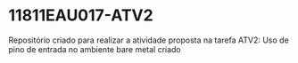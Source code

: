 # 11811EAU017-ATV2

Repositório criado para realizar a atividade proposta na tarefa ATV2: Uso de pino de entrada no ambiente bare metal criado
